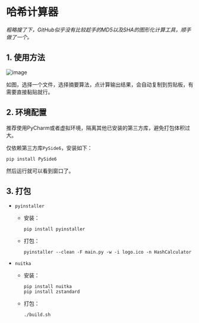 # 哈希计算器

*粗略搜了下，GitHub似乎没有比较趁手的MD5以及SHA的图形化计算工具，顺手做了一个。*

## 1. 使用方法

![image](https://user-images.githubusercontent.com/48341563/189543307-8702fe2f-81bf-42f7-893e-41916ff37219.png)

如图，选择一个文件，选择摘要算法，点计算输出结果，会自动复制到剪贴板，有需要直接黏贴就行。

## 2. 环境配置

推荐使用PyCharm或者虚拟环境，隔离其他已安装的第三方库，避免打包体积过大。

仅依赖第三方库`PySide6`，安装如下：

```shell
pip install PySide6
```

然后运行就可以看到窗口了。

## 3. 打包

- `pyinstaller`
    - 安装：
      ```shell
      pip install pyinstaller
      ```

    - 打包：
      ```shell
      pyinstaller --clean -F main.py -w -i logo.ico -n HashCalculator
      ```

- `nuitka`
  - 安装：
    ```shell
    pip install nuitka
    pip install zstandard
    ```
    
  - 打包：
    ```shell
    ./build.sh
    ```